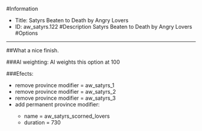 #Information
 - Title: Satyrs Beaten to Death by Angry Lovers
 - ID: aw_satyrs.122
#Description
Satyrs Beaten to Death by Angry Lovers
#Options

___
##What a nice finish.

###AI weighting:
AI weights this option at 100


###Efects:<ul><li>remove province modifier = aw_satyrs_1</li><li>remove province modifier = aw_satyrs_2</li><li>remove province modifier = aw_satyrs_3</li><li>add permanent province modifier:</li><ul><li>name = aw_satyrs_scorned_lovers</li><li>duration = 730</li></ul></ul>

